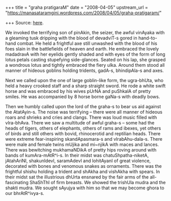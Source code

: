+++
title = "graha pratigaraM"
date = "2008-04-05"
upstream_url = "https://manasataramgini.wordpress.com/2008/04/05/graha-pratigaram/"

+++
Source: [here](https://manasataramgini.wordpress.com/2008/04/05/graha-pratigaram/).

We invoked the terrifying son of pinAkin, the seizer, the awful vinAyaka
with a gleaming tusk dripping with the blood of devadviT-s gored in
hand-to-hand combat. He held a frightful axe still unwashed with the
blood of his foes slain in the battlefields of heaven and earth. He
embraced the lovely madadravA with her eyelids gently shaded and with
eyes of the form of long lotus petals casting stupefying side-glances.
Seated on his lap, she grasped a wondrous lotus and tightly embraced the
fiery ulka. Around them stood all manner of hideous goblins holding
tridents, gadA-s, bhindipAla-s and axes.

Next we called upon the one of large goblin-like form, the ugra-bhUta,
who held a heavy crooked staff and a sharp straight sword. He rode a
white swift horse and was embraced by his wives pUrNA and puShkalA of
pretty smiles. He was accompanied by 8 horse borne gaNa-s with deadly
bows.

Then we humbly called upon the lord of the graha-s to bear us aid
against the AtatAyin-s. The noise was terrifying – there were all manner
of hideous roars and shrieks and cries and clangs. There was loud music
filled with vIra-bhAva. There we saw a multitude of awful graha-s – some
had the heads of tigers, others of elephants, others of rams and ibexes,
yet others of birds and still others with bovid, rhinocerotid and
reptilian heads. There were extreme fear-inspiring skandApasmara-s and
vIrabAhu-dala-s. There were male and female twins mUjika and mi\~njikA
with maces and lances. There was bewitching mukhamaNDikA of pretty hips
roving around with bands of kumAra-mAtR^i-s. In their midst was
chatuShpatha-niketA, jAtahAriNI, shakunIdevI, saramAdevI and lohitAyanI
of great violence, decorated with bones and venomous snakes as
ornaments. There was the frightful shishu holding a trident and shAkha
and vishAkha with spears. In their midst sat the illustrious dhUrta
ensnared by the fair arms of the all-fascinating ShaShThI of firm
breasts. We showed the trishUla mudra and the shakti mudra. We sought
sAyujya with him so that we may become ghora to our bhrAtR^ivya-s.

